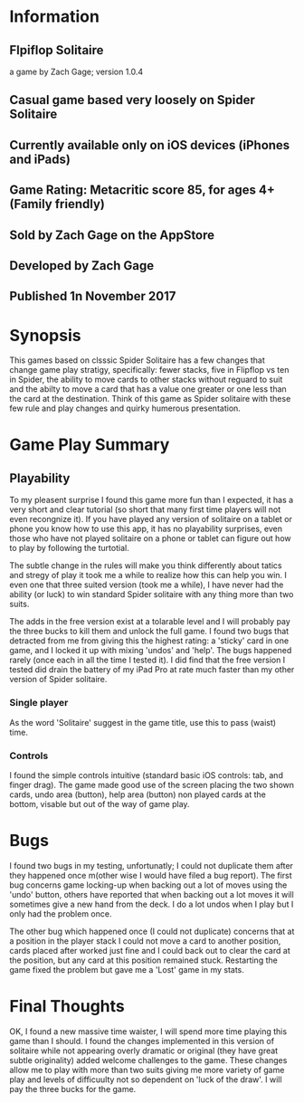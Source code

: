 # Information
## Flpiflop Solitaire
a game by Zach Gage; version 1.0.4
## Casual game based very loosely on Spider Solitaire
## Currently available only on iOS devices (iPhones and iPads)
## Game Rating: Metacritic score 85, for ages 4+ (Family friendly)
## Sold by Zach Gage on the AppStore
## Developed by Zach Gage
## Published 1n November 2017
# Synopsis
This games based on clsssic Spider Solitaire has a few changes that change game play stratigy, specifically: fewer stacks, five in Flipflop vs ten in Spider, the ability to move cards to other stacks without reguard to suit and the abilty to move a card that has a value one greater or one less than the card at the destination.  Think of this game as Spider solitaire with these few rule and play changes and quirky humerous presentation.

# Game Play Summary
## Playability
To my pleasent surprise I found this game more fun than I expected, it has a very short and clear tutorial (so short that many first time players will not even recongnize it).  If you have played any version of solitaire on a tablet or phone you know how to use this app, it has no playability surprises, even those who have not played solitaire on a phone or tablet can figure out how to play by following the turtotial.

The subtle change in the rules will make you think differently about tatics and stregy of play it took me a while to realize how this can help you win.  I even one that three suited version (took me a while), I have never had the ability (or luck) to win standard Spider solitaire with any thing more than two suits.

The adds in the free version exist at a tolarable level and I will probably pay the three bucks to kill them and unlock the full game.  I found two bugs that detracted from me from giving this the highest rating: a 'sticky' card in one game, and I locked it up with mixing 'undos' and 'help'.  The bugs happened rarely (once each in all the time I tested it).  I did find that the free version I tested did drain the battery of my iPad Pro at rate much faster than my other version of Spider solitaire.
### Single player
As the word 'Solitaire' suggest in the game title, use this to pass (waist) time.
### Controls
I found the simple controls intuitive (standard basic iOS controls: tab, and finger drag).  The game made good use of the screen placing the two shown cards, undo area (button), help area (button) non played cards at the bottom, visable but out of the way of game play.

# Bugs
I found two bugs in my testing, unfortunatly; I could not duplicate them after they happened once m(other wise I would have filed a bug report).  The first bug concerns game locking-up when backing out a lot of moves using the 'undo' button, others have reported that when backing out a lot moves it will sometimes give a new hand from the deck.  I do a lot undos when I play but I only had the problem once.

The other bug which happened once (I could not duplicate) concerns that at a position in the player stack I could not move a card to another position, cards placed after worked just fine and I could back out to clear the card at the position, but any card at this position remained stuck.  Restarting the game fixed the problem but gave me a 'Lost' game in my stats.
# Final Thoughts
OK, I found a new massive time waister, I will spend more time playing this game than I should.  I found the changes implemented in this version of solitaire while not appearing overly dramatic or original (they have great subtle originality) added welcome challenges to the game.  These changes allow me to play with more than two suits giving me more variety of game play and levels of difficuulty not so dependent on 'luck of the draw'.  I will pay the three bucks for the game.
